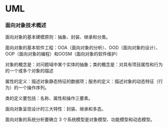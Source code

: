 # UML
### 面向对象技术概述
面向对象的基本建模原则：抽象、封装、继承和分类。

面向对象的基本软件工程：OOA（面向对象的分析）、OOD（面向对象的设计）、OOP（面向对象的编程）和OOSM（面向对象的软件维护）

对象的概念是：对问题域中某个实体的抽象；类的概念是：对具有项目属性和行为的一个或多个对象的描述

属性的定义：描述对象静态特征的数据项；服务的定义：描述对象的动态特征（行为）的一个操作序列。

类的定义要包括：名称、属性和操作三要素。

面向对象呈现设计的三大特性：封装、继承和多态。

面向对象的系统分析要确立 3 个系统模型是对象模型、功能模型和动态模型。